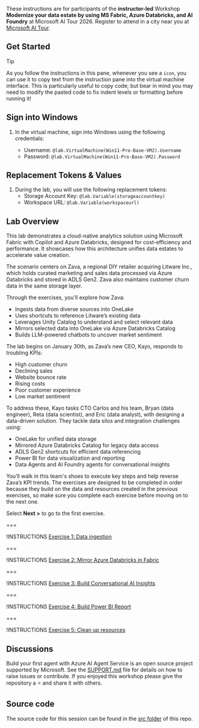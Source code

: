 These instructions are for participants of the **instructor-led** Workshop **Modernize your data estate by using MS Fabric, Azure Databricks, and AI Foundry** at Microsoft AI Tour 2026.  Register to attend in a city near you at [Microsoft AI Tour](https://aitour.microsoft.com/).

## Get Started

> [!TIP]
> As you follow the instructions in this pane, whenever you see a `icon`, you can use it to copy text from the instruction pane into the virtual machine interface. This is particularly useful to copy code; but bear in mind you may need to modify the pasted code to fix indent levels or formatting before running it!

## Sign into Windows

1. In the virtual machine, sign into Windows using the following credentials:

   - Username: `@lab.VirtualMachine(Win11-Pro-Base-VM2).Username`
   - Password: `@lab.VirtualMachine(Win11-Pro-Base-VM2).Password`

## Replacement Tokens & Values

1. During the lab, you will use the following replacement tokens:
   - Storage Account Key: `@lab.Variable(storageaccountkey)`
   - Workspace URL: `@lab.Variable(workspaceurl)`

## Lab Overview

This lab demonstrates a cloud-native analytics solution using Microsoft Fabric with Copilot and Azure Databricks, designed for cost-efficiency and performance. It showcases how this architecture unifies data estates to accelerate value creation.

The scenario centers on Zava, a regional DIY retailer acquiring Litware Inc., which holds curated marketing and sales data processed via Azure Databricks and stored in ADLS Gen2. Zava also maintains customer churn data in the same storage layer.

Through the exercises, you'll explore how Zava:

- Ingests data from diverse sources into OneLake
- Uses shortcuts to reference Litware’s existing data
- Leverages Unity Catalog to understand and select relevant data
- Mirrors selected data into OneLake via Azure Databricks Catalog
- Builds LLM-powered chatbots to uncover market sentiment

The lab begins on January 30th, as Zava’s new CEO, Kayo, responds to troubling KPIs:

- High customer churn
- Declining sales
- Website bounce rate
- Rising costs
- Poor customer experience
- Low market sentiment

To address these, Kayo tasks CTO Carlos and his team, Bryan (data engineer), Reta (data scientist), and Eric (data analyst), with designing a data-driven solution. They tackle data silos and integration challenges using:

- OneLake for unified data storage
- Mirrored Azure Databricks Catalog for legacy data access
- ADLS Gen2 shortcuts for efficient data referencing
- Power BI for data visualization and reporting
- Data Agents and AI Foundry agents for conversational insights

You’ll walk in this team's shoes to execute key steps and help reverse Zava’s KPI trends. The exercises are designed to be completed in order because they build on the data and resources created in the previous exercises, so make sure you complete each exercise before moving on to the next one.

Select **Next >** to go to the first exercise.

===

!INSTRUCTIONS [Exercise 1: Data ingestion](https://raw.githubusercontent.com/microsoft/aitour26-WRK560-modernize-your-data-estate-ms-fabric-azure-databricks-and-ai-foundry/main/lab/tutorial-1-ingest-data.md)

===

!INSTRUCTIONS [Exercise 2: Mirror Azure Databricks in Fabric](https://raw.githubusercontent.com/microsoft/aitour26-WRK560-modernize-your-data-estate-ms-fabric-azure-databricks-and-ai-foundry/main/lab/tutorial-2-mirror-azure-databricks.md)

===

!INSTRUCTIONS [Exercise 3: Build Conversational AI Insights](https://raw.githubusercontent.com/microsoft/aitour26-WRK560-modernize-your-data-estate-ms-fabric-azure-databricks-and-ai-foundry/main/lab/tutorial-3-build-data-ai-agents.md)

===

!INSTRUCTIONS [Exercise 4: Build Power BI Report](https://raw.githubusercontent.com/microsoft/aitour26-WRK560-modernize-your-data-estate-ms-fabric-azure-databricks-and-ai-foundry/main/lab/tutorial-4-power-bi-report.md)

===

!INSTRUCTIONS [Exercise 5: Clean up resources](https://raw.githubusercontent.com/microsoft/aitour26-WRK560-modernize-your-data-estate-ms-fabric-azure-databricks-and-ai-foundry/main/lab/tutorial-5-clean-up-resources.md)

## Discussions

Build your first agent with Azure AI Agent Service is an open source project supported by Microsoft. See the [SUPPORT.md](../SUPPORT.md) file for details on how to raise issues or contribute. If you enjoyed this workshop please give the repository a ⭐ and share it with others.

## Source code

The source code for this session can be found in the [src folder](../src) of this repo.
